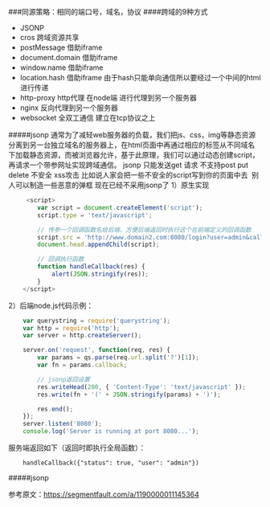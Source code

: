 ###同源策略：相同的端口号，域名，协议
####跨域的9种方式
- JSONP
- cros 跨域资源共享
- postMessage 借助iframe
- document.domain 借助iframe
- window.name 借助iframe
- location.hash 借助iframe 由于hash只能单向通信所以要经过一个中间的html进行传递
- http-proxy http代理 在node端 进行代理到另一个服务器
- nginx 反向代理到另一个服务器
- websocket  全双工通信 建立在tcp协议之上 

#####jsonp
通常为了减轻web服务器的负载，我们把js、css，img等静态资源分离到另一台独立域名的服务器上，在html页面中再通过相应的标签从不同域名下加载静态资源，而被浏览器允许，基于此原理，我们可以通过动态创建script，再请求一个带参网址实现跨域通信。
jsonp 只能发送get 请求 不支持post put delete
不安全 xss攻击 比如说人家会把一些不安全的script写到你的页面中去  别人可以制造一些恶意的弹框
现在已经不采用jsonp了
1）原生实现
```javascript
     <script>
        var script = document.createElement('script');
        script.type = 'text/javascript';

        // 传参一个回调函数名给后端，方便后端返回时执行这个在前端定义的回调函数
        script.src = 'http://www.domain2.com:8080/login?user=admin&callback=handleCallback';
        document.head.appendChild(script);

        // 回调执行函数
        function handleCallback(res) {
            alert(JSON.stringify(res));
        }
    </script>
```
2）后端node.js代码示例：
```javascript
    var querystring = require('querystring');
    var http = require('http');
    var server = http.createServer();

    server.on('request', function(req, res) {
        var params = qs.parse(req.url.split('?')[1]);
        var fn = params.callback;

        // jsonp返回设置
        res.writeHead(200, { 'Content-Type': 'text/javascript' });
        res.write(fn + '(' + JSON.stringify(params) + ')');

        res.end();
    });
    server.listen('8080');
    console.log('Server is running at port 8080...');
```
服务端返回如下（返回时即执行全局函数）：
```
    handleCallback({"status": true, "user": "admin"})
```
#####jsonp








参考原文：https://segmentfault.com/a/1190000011145364